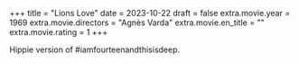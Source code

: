 +++
title = "Lions Love"
date = 2023-10-22
draft = false
extra.movie.year = 1969
extra.movie.directors = "Agnès Varda"
extra.movie.en_title = ""
extra.movie.rating = 1
+++

Hippie version of #iamfourteenandthisisdeep.<!-- more -->